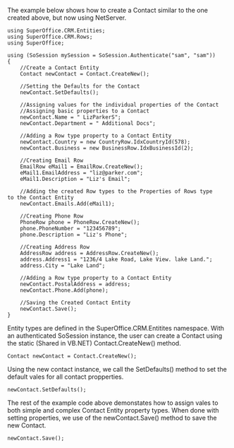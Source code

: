 <properties date="2016-05-10"
SortOrder="34"
/>

The example below shows how to create a Contact similar to the one created above, but now using NetServer.

```
using SuperOffice.CRM.Entities;
using SuperOffice.CRM.Rows;
using SuperOffice;
 
using (SoSession mySession = SoSession.Authenticate("sam", "sam"))
{   
    //Create a Contact Entity
    Contact newContact = Contact.CreateNew();
 
    //Setting the Defaults for the Contact
    newContact.SetDefaults();
 
    //Assigning values for the individual properties of the Contact
    //Assigning basic properties to a Contact
    newContact.Name = " LizParkerS";
    newContact.Department = " Additional Docs";
 
    //Adding a Row type property to a Contact Entity
    newContact.Country = new CountryRow.IdxCountryId(578);
    newContact.Business = new BusinessRow.IdxBusinessId(2);
 
    //Creating Email Row
    EmailRow eMail1 = EmailRow.CreateNew();
    eMail1.EmailAddress = "liz@parker.com";
    eMail1.Description = "Liz's Email";
 
    //Adding the created Row types to the Properties of Rows type
to the Contact Entity
    newContact.Emails.Add(eMail1);
 
    //Creating Phone Row
    PhoneRow phone = PhoneRow.CreateNew();
    phone.PhoneNumber = "123456789";
    phone.Description = "Liz's Phone";
 
    //Creating Address Row
    AddressRow address = AddressRow.CreateNew();
    address.Address1 = "1236/4 Lake Road, Lake View. lake Land.";
    address.City = "Lake Land";
 
    //Adding a Row type property to a Contact Entity
    newContact.PostalAddress = address; 
    newContact.Phone.Add(phone); 
 
    //Saving the Created Contact Entity
    newContact.Save();
}
```

Entity types are defined in the SuperOffice.CRM.Entitites namespace. With an authenticated SoSession instance, the user can create a Contact using the static (Shared in VB.NET) Contact.CreateNew() method.

```
Contact newContact = Contact.CreateNew();
```

Using the new contact instance, we call the SetDefaults() method to set the default vales for all contact propperties.

```
newContact.SetDefaults();
```

The rest of the example code above demonstates how to assign vales to both simple and complex Contact Entity property types. When done with setting properties, we use of the newContact.Save() method to save the new Contact.

```
newContact.Save();
```
